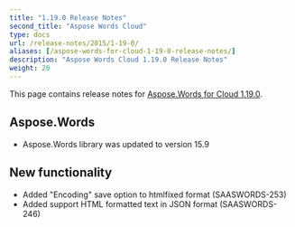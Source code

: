 ```yaml
---
title: "1.19.0 Release Notes"
second_title: "Aspose Words Cloud"
type: docs
url: /release-notes/2015/1-19-0/
aliases: [/aspose-words-for-cloud-1-19-0-release-notes/]
description: "Aspose Words Cloud 1.19.0 Release Notes"
weight: 20
---
```


This page contains release notes for [Aspose.Words for Cloud 1.19.0](http://www.aspose.com/downloads/words/cloud/new-releases/aspose.words-for-cloud-1.19.0/).

## Aspose.Words

- Aspose.Words library was updated to version 15.9 

## New functionality

- Added "Encoding" save option to htmlfixed format (SAASWORDS-253)
- Added support HTML formatted text in JSON format (SAASWORDS-246)
